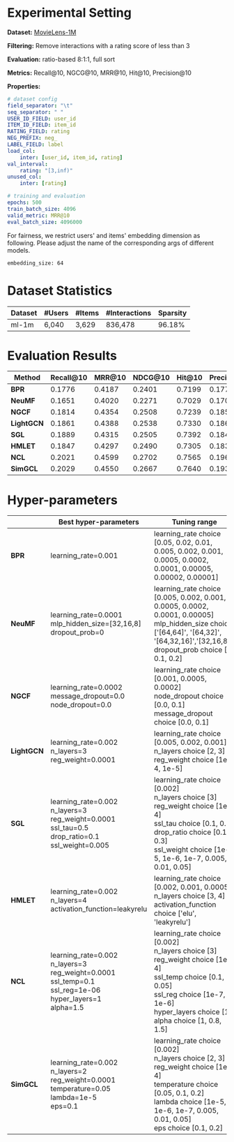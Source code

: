 # Experimental Setting

**Dataset:** [MovieLens-1M](https://grouplens.org/datasets/movielens/)

**Filtering:** Remove interactions with a rating score of less than 3

**Evaluation:** ratio-based 8:1:1, full sort

**Metrics:** Recall@10, NGCG@10, MRR@10, Hit@10, Precision@10

**Properties:**

```yaml
# dataset config
field_separator: "\t"
seq_separator: " "
USER_ID_FIELD: user_id
ITEM_ID_FIELD: item_id
RATING_FIELD: rating
NEG_PREFIX: neg_
LABEL_FIELD: label
load_col:
    inter: [user_id, item_id, rating]
val_interval:
    rating: "[3,inf)"
unused_col: 
    inter: [rating]

# training and evaluation
epochs: 500
train_batch_size: 4096
valid_metric: MRR@10
eval_batch_size: 4096000
```

For fairness, we restrict users' and items' embedding dimension as following. Please adjust the name of the corresponding args of different models.
```
embedding_size: 64
```

# Dataset Statistics

| Dataset    | #Users | #Items | #Interactions | Sparsity |
| ---------- | ------ | ------ | ------------- | -------- |
| ml-1m      | 6,040  | 3,629  | 836,478       | 96.18%   |

# Evaluation Results

| Method               | Recall@10 | MRR@10 | NDCG@10 | Hit@10 | Precision@10 |
| -------------------- | --------- | ------ | ------- | ------ | ------------ |
| **BPR**              | 0.1776    | 0.4187 | 0.2401  | 0.7199 | 0.1779       |
| **NeuMF**            | 0.1651    | 0.4020 | 0.2271  | 0.7029 | 0.1700       |
| **NGCF**             | 0.1814    | 0.4354 | 0.2508  | 0.7239 | 0.1850       |
| **LightGCN**         | 0.1861    | 0.4388 | 0.2538  | 0.7330 | 0.1863       |
| **SGL**              | 0.1889    | 0.4315 | 0.2505  | 0.7392 | 0.1843       |
| **HMLET**            | 0.1847    | 0.4297 | 0.2490  | 0.7305 | 0.1836       |
| **NCL**              | 0.2021    | 0.4599 | 0.2702  | 0.7565 | 0.1962       |
| **SimGCL**           | 0.2029    | 0.4550 | 0.2667  | 0.7640 | 0.1933       |

# Hyper-parameters

|              | Best hyper-parameters                                        | Tuning range                                                 |
| ------------ | ------------------------------------------------------------ | ------------------------------------------------------------ |
| **BPR**      | learning_rate=0.001| learning_rate choice [0.05, 0.02, 0.01, 0.005, 0.002, 0.001, 0.0005, 0.0002, 0.0001, 0.00005, 0.00002, 0.00001] |
| **NeuMF**    | learning_rate=0.0001<br />mlp_hidden_size=[32,16,8]<br />dropout_prob=0 | learning_rate choice [0.005, 0.002, 0.001, 0.0005, 0.0002, 0.0001, 0.00005]<br/>mlp_hidden_size choice ['[64,64]', '[64,32]', '[64,32,16]','[32,16,8]']<br/>dropout_prob choice [0, 0.1, 0.2] |
| **NGCF**     | learning_rate=0.0002<br />message_dropout=0.0<br />node_dropout=0.0 | learning_rate choice [0.001, 0.0005, 0.0002]<br/>node_dropout choice [0.0, 0.1]<br/>message_dropout choice [0.0, 0.1] |
| **LightGCN** | learning_rate=0.002<br />n_layers=3<br />reg_weight=0.0001   | learning_rate choice [0.005, 0.002, 0.001]<br/>n_layers choice [2, 3]<br/>reg_weight choice [1e-4, 1e-5] |
| **SGL**      | learning_rate=0.002<br />n_layers=3<br />reg_weight=0.0001<br />ssl_tau=0.5<br />drop_ratio=0.1<br />ssl_weight=0.005 | learning_rate choice [0.002]<br/>n_layers choice [3]<br/>reg_weight choice [1e-4]<br/>ssl_tau choice [0.1, 0.5]<br/>drop_ratio choice [0.1, 0.3]<br/>ssl_weight choice [1e-5, 1e-6, 1e-7, 0.005, 0.01, 0.05] |
| **HMLET**    | learning_rate=0.002<br />n_layers=4<br />activation_function=leakyrelu | learning_rate choice [0.002, 0.001, 0.0005]<br/>n_layers choice [3, 4]<br/>activation_function choice ['elu', 'leakyrelu'] |
| **NCL**      | learning_rate=0.002<br />n_layers=3<br />reg_weight=0.0001<br />ssl_temp=0.1<br />ssl_reg=1e-06<br />hyper_layers=1<br />alpha=1.5 | learning_rate choice [0.002]<br/>n_layers choice [3]<br/>reg_weight choice [1e-4]<br/>ssl_temp choice [0.1, 0.05]<br/>ssl_reg choice [1e-7, 1e-6]<br/>hyper_layers choice [1]<br/>alpha choice [1, 0.8, 1.5] |
| **SimGCL**      | learning_rate=0.002<br />n_layers=2<br />reg_weight=0.0001<br />temperature=0.05<br />lambda=1e-5<br />eps=0.1 | learning_rate choice [0.002]<br/>n_layers choice [2, 3]<br/>reg_weight choice [1e-4]<br/>temperature choice [0.05, 0.1, 0.2]<br/>lambda choice [1e-5, 1e-6, 1e-7, 0.005, 0.01, 0.05]<br/>eps choice [0.1, 0.2] |
